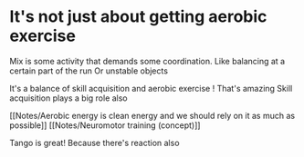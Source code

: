 # It's not just about getting aerobic exercise

Mix is some activity that demands some coordination.
Like balancing at a certain part of the run
Or unstable objects

It's a balance of skill acquisition and aerobic exercise
! That's amazing
Skill acquisition plays a big role also

[[Notes/Aerobic energy is clean energy and we should rely on it as much as possible]]
[[Notes/Neuromotor training (concept)]]

Tango is great! 
Because there's reaction also